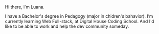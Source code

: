 Hi there, I'm Luana. 

I have a Bachelor's degree in Pedagogy (major in chidren's bahavior).
I’m currently learning Web Full-stack, at Digital House Coding School.  And I'd like to be able to work and help the dev community someday.

